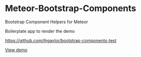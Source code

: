 Meteor-Bootstrap-Components
===========================

Bootstrap Component Helpers for Meteor

Boilerplate app to render the demo

https://github.com/jhgaylor/bootstrap-components-test

[View demo](http://bootstrap-components.meteor.com/)